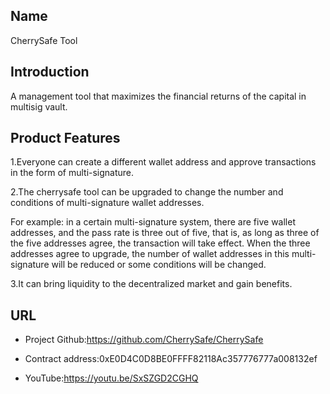 ## Name 

CherrySafe Tool

## Introduction

A management tool that maximizes the financial returns of the capital in multisig vault.

## Product Features

1.Everyone can create a different wallet address and approve transactions in the form of multi-signature.  

2.The cherrysafe tool can be upgraded to change the number and conditions of multi-signature wallet addresses.  

For example: in a certain multi-signature system, there are five wallet addresses, and the pass rate is three out of five, that is, as long as three of the five addresses agree, the transaction will take effect. When the three addresses agree to upgrade, the number of wallet addresses in this multi-signature will be reduced or some conditions will be changed.  

3.It can bring liquidity to the decentralized market and gain benefits.  

## URL

- Project Github:https://github.com/CherrySafe/CherrySafe

- Contract address:0xE0D4C0D8BE0FFFF82118Ac357776777a008132ef

- YouTube:https://youtu.be/SxSZGD2CGHQ


